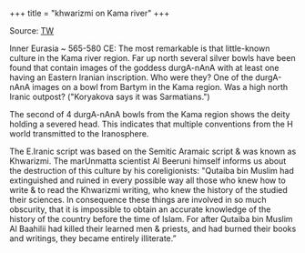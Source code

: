 +++
title = "khwarizmi on Kama river"
+++

Source: [TW](https://rattibha.com/thread/1514115042349834241?lang=en)


Inner Eurasia ~ 565-580 CE: The most remarkable is that little-known culture in the Kama river region. Far up north several silver bowls have been found that contain images of the goddess durgA-nAnA with at least one having an Eastern Iranian inscription. Who were they? One of the durgA-nAnA images on a bowl from Bartym in the Kama region. Was a high north Iranic outpost? ("Koryakova says it was Sarmatians.")

The second of 4 durgA-nAnA bowls from the Kama region shows the deity holding a severed head. This indicates that multiple conventions from the H world transmitted to the Iranosphere. 

The E.Iranic script was based on the Semitic Aramaic script & was known as Khwarizmi. The marUnmatta scientist Al Beeruni himself informs us about the destruction of this culture by his coreligionists: "Qutaiba bin Muslim had extinguished and ruined in every possible way all those who knew how to write & to read the Khwarizmi writing, who knew the history of the studied their sciences. In consequence these things are involved in so much obscurity, that it is impossible to obtain an accurate knowledge of the history of the country before the time of Islam. For after Qutaiba bin Muslim Al Baahilii had killed their learned men & priests, and had burned their books and writings, they became entirely illiterate.” 

